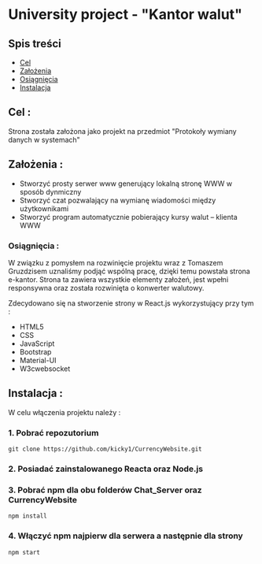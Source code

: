 # University project - "Kantor walut"

## Spis treści 
* [Cel](#cel-)
* [Założenia](#założenia-)
* [Osiągnięcia](#osiągnięcia-)
* [Instalacja](#instalacja-)

## Cel :
Strona została założona jako projekt na przedmiot "Protokoły wymiany danych w systemach" 

## Założenia : 
* Stworzyć prosty serwer www generujący lokalną stronę WWW w sposób dynmiczny
* Stworzyć czat pozwalający na wymianę wiadomości między użytkownikami
* Stworzyć program automatycznie pobierający kursy walut – klienta WWW

### Osiągnięcia : 
W związku z pomysłem na rozwinięcie projektu wraz z Tomaszem Gruzdzisem uznaliśmy podjąć wspólną pracę, dzięki temu powstała strona e-kantor.
Strona ta zawiera wszystkie elementy założeń, jest wpełni responsywna oraz została rozwinięta o konwerter walutowy. 

Zdecydowano się na stworzenie strony w React.js wykorzystujący przy tym : 
* HTML5
* CSS
* JavaScript
* Bootstrap
* Material-UI
* W3cwebsocket

## Instalacja : 
W celu włączenia projektu należy :

### 1. Pobrać repozutorium 
```
git clone https://github.com/kicky1/CurrencyWebsite.git
```
### 2. Posiadać zainstalowanego Reacta oraz Node.js
### 3. Pobrać npm dla obu folderów Chat_Server oraz CurrencyWebsite
```
npm install
```
### 4. Włączyć npm najpierw dla serwera a następnie dla strony
```
npm start
```
